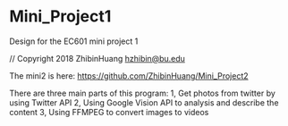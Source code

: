 # Mini_Project1
Design for the EC601 mini project 1

// Copyright 2018 ZhibinHuang hzhibin@bu.edu

The mini2 is here: https://github.com/ZhibinHuang/Mini_Project2


There are three main parts of this program:
1, Get photos from twitter by using Twitter API
2, Using Google Vision API to analysis and describe the content
3, Using FFMPEG to convert images to videos

